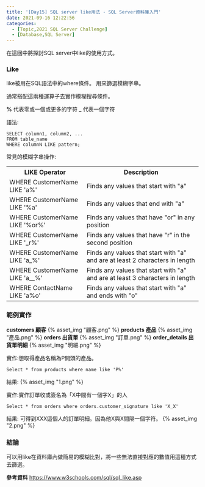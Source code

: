```yaml
---
title: '[Day15] SQL server like用法 - SQL Server資料庫入門'
date: 2021-09-16 12:22:56
categories:
  - [Topic,2021 SQL Server Challenge]
  - [Database,SQL Server]
---
```

在這回中將探討SQL server中like的使用方式。

### Like
like被用在SQL語法中的where條件。
用來篩選模糊字串。

通常搭配這兩種運算子去實作模糊搜尋條件。

**%** 代表零或一個或更多的字符
**_** 代表一個字符

語法:
```
SELECT column1, column2, ...
FROM table_name
WHERE columnN LIKE pattern; 
```

常見的模糊字串操作:
<table class="ws-table-all notranslate">
  <tbody><tr>
    <th>LIKE Operator</th>
    <th>Description</th>
  </tr>
  <tr>
    <td>WHERE CustomerName LIKE 'a%'</td>
    <td>Finds any values that start with "a"</td>
  </tr>
  <tr>
    <td>WHERE CustomerName LIKE '%a'</td>
    <td>Finds any values that end with "a"</td>
  </tr>
  <tr>
    <td>WHERE CustomerName LIKE '%or%'</td>
    <td>Finds any values that have "or" in any position</td>
  </tr>
  <tr>
    <td>WHERE CustomerName LIKE '_r%'</td>
    <td>Finds any values that have "r" in the second position</td>
  </tr>
  <tr>
    <td>WHERE CustomerName LIKE 'a_%'</td>
    <td>Finds any values that start with "a" and are at least 2 characters in length</td>
  </tr>
  <tr>
    <td>WHERE CustomerName LIKE 'a__%'</td>
    <td>Finds any values that start with "a" and are at least 3 characters in length</td>
  </tr>
  <tr>
    <td>WHERE ContactName LIKE 'a%o'</td>
    <td>Finds any values that start with "a" and ends with "o"</td>
  </tr>
</tbody></table>


### 範例實作

**customers 顧客**
{% asset_img "顧客.png" %}
**products 產品**
{% asset_img "產品.png" %}
**orders 出貨單**
{% asset_img "訂單.png" %}
**order_details 出貨單明細**
{% asset_img "明細.png" %}


實作:想取得產品名稱為P開頭的產品。
```
Select * from products where name like 'P%'
```
結果:
{% asset_img "1.png" %}


實作:實作訂單收或簽名為「X中間有一個字X」的人
```
Select * from orders where orders.customer_signature like 'X_X'
```
結果:
可得到XXX這個人的訂單明細。因為他X與X間隔一個字符。
{% asset_img "2.png" %}

### 結論
可以用like在資料庫內做簡易的模糊比對，將一些無法直接對應的數值用這種方式去篩選。

**參考資料**
https://www.w3schools.com/sql/sql_like.asp